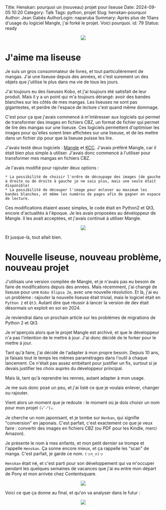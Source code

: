 Title: Henskan: pourquoi un (nouveau) projet pour liseuse
Date: 2024-09-05 10:20
Category: Talk
Tags: python, projet
Slug: henskan-pourquoi
Author: Jean Gabès
AuthorLogin: naparuba
Summary: Après plus de 10ans d'usage du logiciel Mangle, j'ai forké le projet. Voici pourquoi.
id: 79
Status: ready

<center><img src='/images/79/article.jpg'></center>

# J'aime ma liseuse

Je suis un gros consommateur de livres, et tout particulièrement de mangas. J'ai une liseuse depuis des années, et c'est surement un des objets que j'utilise le plus dans ma vie de tous les jours.

J'ai toujours eu des liseuses Kobo, et j'ai toujours été satisfait de leur produit. Mais il y a un point qui m'a toujours dérangé: avoir des bandes blanches sur les côtés de mes mangas. Les liseuses ne sont pas gigantestes, et perdre de l'espace de lecture c'est quand même dommage.

C'est pour ça que j'avais commencé à m'intéresser aux logiciels qui permet de transformer des images en fichiers CBZ, un format de fichier qui permet de lire des mangas sur une liseuse. Ces logiciels permettent d'optimiser les images pour qu'elles soient bien affichées sur une liseuse, et de les mettre dans un fichier zip pour que la liseuse puisse les lire.

J'avais testé deux logiciels : [Mangle](https://github.com/FooSoft/mangle) et [KCC](https://github.com/ciromattia/kcc). J'avais préféré Mangle, car il était bien plus simple à utiliser. J'avais donc commencé à l'utiliser pour transformer mes mangas en fichiers CBZ.

Je l'avais modifié pour rajouter deux options :
    
    * La possibilité de choisir l'ordre de découpage des images (de gauche à droite ou de droite à gauche je ne sais plus, mais une seule était disponible)
    * La possibilité de découper l'image pour enlever au maximum les bandes blanches, et même les numéros de pages afin de gagner en espace de lecture.

Ces modifications étaient assez simples, le code était en Python2 et Qt3, encore d'actualités à l'époque. Je les avais proposées au développeur de Mangle. Il les avait acceptées, et j'avais continué à utiliser Mangle.

<center><img src='/images/79/mangle_screenshot.png'></center> 

Et jusque-là, tout allait bien. 


# Nouvelle liseuse, nouveau problème, nouveau projet

J'utilisais une version compilée de Mangle, et je n'avais pas eu besoin de faire de modifications depuis des années. Mais récemment, j'ai changé de liseuse pour une `Kobo Elipsa 2e`, avec une nouvelle résolution. Et là, j'ai eu un problème : rajouter la nouvelle liseuse était trivial, mais le logiciel était en `Python 2` et `Qt3`. Autant dire que réussir à lancer la version de dev était désormais un exploit en soi en 2024.

Je reviendrai dans un prochain article sur les problèmes de migrations de Python 2 et Qt3.

Je m'aperçois alors que le projet Mangle est archivé, et que le développeur n'a pas l'intention de le mettre à jour. J'ai donc décidé de le forker pour le mettre à jour.

Tant qu'à faire, j'ai décidé de l'adapter à mon propre besoin. Depuis 10 ans, je faisais tout le temps les mêmes paramétrages dans l'outil à chaque lancement. Ce n'était pas assez embétant pour justifier un fix, surtout si je devais justifier les choix auprès du développeur principal.

Mais là, tant qu'à reprendre les rennes, autant adapter à mon usage.

Je me suis donc posé un peu, et j'ai listé ce que je voulais enlever, changer ou rajouter.

Vient alors un moment que je redoute : le moment où je dois choisir un nom pour mon projet `(ง︡’-‘︠)ง`.

Je cherche un nom japonisant, et je tombe sur `Henkan`, qui signifie "conversion" en japonais. C'est parfait, c'est exactement ce que je veux faire : convertir des images en fichiers CBZ (ou PDF pour les Kindle, merci Amazon).

Je présente le nom à mes enfants, et mon petit dernier se trompe et l'appelle `Henskan`. Ça sonne encore mieux, et ça rappelle les "scan" de manga. C'est parfait, je garde ce nom. `(っ∩_∩)っ`

`Henskan` était né, et c'est parti pour son développement qui va m'occuper pendant les quelques semaines de vacances que j'ai eu entre mon départ de Pony et mon arrivée chez Contentsquare.

<center><img src='/images/common/coder.gif'></center> 

Voici ce que ça donne au final, et qu'on va analyser dans le futur :

<center><img src='/images/79/henskan_screenshot.png'></center>